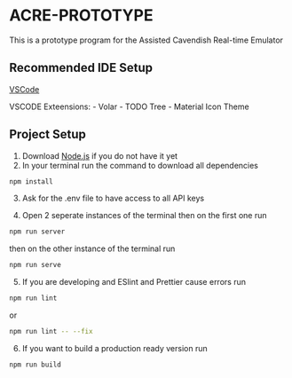 # ACRE-PROTOTYPE

This is a prototype program for the Assisted Cavendish Real-time Emulator

## Recommended IDE Setup

[VSCode](https://code.visualstudio.com/)

VSCODE Exteensions:
    - Volar
    - TODO Tree
    - Material Icon Theme

## Project Setup
1. Download [Node.js](https://nodejs.org/en/) if you do not have it yet
2. In your terminal run the command to download all dependencies
```sh
npm install
```
3. Ask for the .env file to have access to all API keys

4. Open 2 seperate instances of the terminal then on the first one run
```sh
npm run server
```
then on the other instance of the terminal run
```sh
npm run serve
```
5. If you are developing and ESlint and Prettier cause errors run
```sh
npm run lint
```
or
```sh
npm run lint -- --fix
```
6. If you want to build a production ready version run
```sh
npm run build
```
